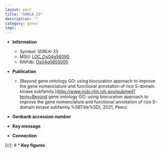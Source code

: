 ```yaml
---
layout: post
title: "SDRLK-33"
description: ""
category: genes
tags: 
---
```


* **Information**  
    + Symbol: SDRLK-33  
    + MSU: [LOC_Os04g56090](http://rice.uga.edu/cgi-bin/ORF_infopage.cgi?orf=LOC_Os04g56090)  
    + RAPdb: [Os04g0655000](http://rapdb.dna.affrc.go.jp/viewer/gbrowse_details/irgsp1?name=Os04g0655000)  

* **Publication**  
    + [Beyond gene ontology GO: using biocuration approach to improve the gene nomenclature and functional annotation of rice S-domain kinase subfamily.](http://www.ncbi.nlm.nih.gov/pubmed?term=Beyond gene ontology GO: using biocuration approach to improve the gene nomenclature and functional annotation of rice S-domain kinase subfamily.%5BTitle%5D), 2021, PeerJ.

* **Genbank accession number**  

* **Key message**  

* **Connection**  

[//]: # * **Key figures**  


